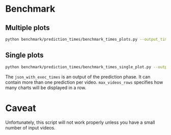 # Benchmark

## Multiple plots
```bash
python benchmark/prediction_times/benchmark_times_plots.py --output_times <json_with_exec_times> --max_videos_rows 1
```

## Single plots

```bash
python benchmark/prediction_times/benchmark_times_single_plot.py --output_times <json_with_exec_times> 
```

The `json_with_exec_times` is an output of the prediction phase. It can contain more than one prediction per video. 
`max_videos_rows` specifies how many charts will be displayed in a row.

# Caveat

Unfortunately, this script will not work properly unless you have a small number of input videos.